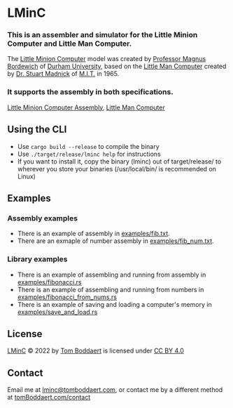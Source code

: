 # LMinC

### This is an assembler and simulator for the Little Minion Computer and Little Man Computer.
The [Little Minion Computer](https://mjrbordewich.webspace.durham.ac.uk/lmc/) model was created by [Professor Magnus Bordewich](https://mjrbordewich.webspace.durham.ac.uk/) of [Durham University](https://www.durham.ac.uk/homepage/), based on the [Little Man Computer](https://en.wikipedia.org/wiki/Little_man_computer) created by [Dr. Stuart Madnick](https://en.wikipedia.org/wiki/Stuart_Madnick) of [M.I.T.](https://www.mit.edu/) in 1965.

### It supports the assembly in both specifications.
[Little Minion Computer Assembly](https://mjrbordewich.webspace.durham.ac.uk/wp-content/uploads/sites/186/2021/04/LMC-Instruction-Set.pdf), [Little Man Computer](http://www.yorku.ca/sychen/research/LMC/LMCInstructions.html)

## Using the CLI
- Use `cargo build --release` to compile the binary
- Use `./target/release/lminc help` for instructions
- If you want to install it, copy the binary (lminc) out of target/release/ to wherever you store your binaries (/usr/local/bin/ is recommended on Linux)

## Examples

### Assembly examples
- There is an example of assembly in [examples/fib.txt](examples/fib.txt).
- There are an exmaple of number assembly in [examples/fib_num.txt](examples/fib_num.txt).

### Library examples
- There is an example of assembling and running from assembly in [examples/fibonacci.rs](examples/fibonacci.rs)
- There is an example of assembling and running from numbers in [examples/fibonacci_from_nums.rs](examples/fibonacci_from_nums.rs)
- There is an example of saving and loading a computer's memory in [examples/save_and_load.rs](examples/save_and_load.rs)

## License
[LMinC](https://github.com/tomBoddaert/lminc) © 2022 by [Tom Boddaert](https://tomboddaert.com/) is licensed under [CC BY 4.0](http://creativecommons.org/licenses/by/4.0/)

## Contact
Email me at [lminc@tomboddaert.com](mailto:lminc@tomboddaert.com), or contact me by a different method at [tomBoddaert.com/contact](https://tomboddaert.com/contact)
